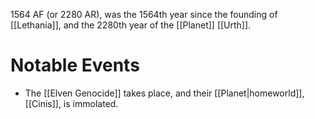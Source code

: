 1564 AF (or 2280 AR), was the 1564th year since the founding of [[Lethania]], and the 2280th year of the [[Planet]] [[Urth]].

# Notable Events
- The [[Elven Genocide]] takes place, and their [[Planet|homeworld]], [[Cinis]], is immolated.